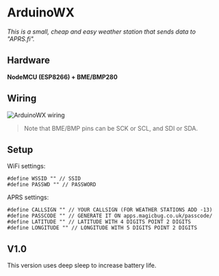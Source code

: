 # ArduinoWX
*This is a small, cheap and easy weather station that sends data to "APRS.fi".*
## Hardware
__NodeMCU (ESP8266) + BME/BMP280__
## Wiring
![ArduinoWX wiring](https://i0.wp.com/randomnerdtutorials.com/wp-content/uploads/2018/04/bme_280_esp8266_bb.png?ssl=1)
> Note that BME/BMP pins can be SCK or SCL, and SDI or SDA.
## Setup
WiFi settings:
```
#define WSSID "" // SSID
#define PASSWD "" // PASSWORD
```
APRS settings:
```
#define CALLSIGN "" // YOUR CALLSIGN (FOR WEATHER STATIONS ADD -13)
#define PASSCODE "" // GENERATE IT ON apps.magicbug.co.uk/passcode/
#define LATITUDE "" // LATITUDE WITH 4 DIGITS POINT 2 DIGITS
#define LONGITUDE "" // LONGITUDE WITH 5 DIGITS POINT 2 DIGITS
```
## V1.0
This version uses deep sleep to increase battery life.

